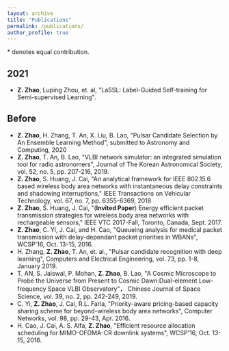 ```yaml
---
layout: archive
title: "Publications"
permalink: /publications/
author_profile: true
---
```


[comment]: <> ({% if author.googlescholar %})

[comment]: <> (  You can also find my articles on <u><a href="{{author.googlescholar}}">my Google Scholar profile</a>.</u>)

[comment]: <> ({% endif %})

[comment]: <> ({% include base_path %})

[comment]: <> ({% for post in site.publications reversed %})

[comment]: <> (  {% include archive-single.html %})

[comment]: <> ({% endfor %})

\* denotes equal contribution.

## 2021

- **Z. Zhao**, Luping Zhou, et. al, "LaSSL: Label-Guided Self-training for Semi-supervised Learning". 

## Before
- **Z. Zhao**, H. Zhang, T. An, X. Liu, B. Lao, "Pulsar Candidate Selection by An Ensemble Learning Method", submitted to Astronomy and Computing, 2020
- **Z. Zhao**, T. An, B. Lao, "VLBI network simulator: an integrated simulation tool for radio astronomers", Journal of The Korean Astronomical Society, vol. 52, no. 5, pp. 207-216, 2019.
- **Z. Zhao**, S. Huang, J. Cai, "An analytical framework for IEEE 802.15.6 based wireless body area networks with instantaneous delay constraints and shadowing interruptions," IEEE Transactions on Vehicular Technology, vol. 67, no. 7, pp. 6355-6369, 2018
- **Z. Zhao**, S. Huang, J. Cai, "(**Invited Paper**) Energy efficient packet transmission strategies for wireless body area networks with rechargeable sensors," IEEE VTC 2017-Fall, Toronto, Canada, Sept. 2017.
- **Z. Zhao**, C. Yi, J. Cai, and H. Cao, "Queueing analysis for medical packet transmission with delay-dependant packet priorities in WBANs", WCSP'16, Oct. 13-15, 2016.
- H. Zhang, **Z. Zhao**, T. An, et. al., "Pulsar candidate recognition with deep learning", Computers and Electrical Engineering, vol. 73, pp. 1-8, January 2019.
- T. AN, S. Jaiswal, P. Mohan, **Z. Zhao**,  B. Lao, "A Cosmic Microscope to Probe the Universe from Present to Cosmic Dawn:Dual-element Low-frequency Space VLBI Observatory"， Chinese Journal of Space Science, vol. 39, no. 2, pp. 242-249, 2019.
- C. Yi, **Z. Zhao**, J. Cai, R.L. Faria, "Priority-aware pricing-based capacity sharing scheme for beyond-wireless body area networks", Computer Networks, vol. 98, pp. 29-43, Apr. 2016.
- H. Cao, J. Cai, A. S. Alfa, **Z. Zhao**, "Efficient resource allocation scheduling for MIMO-OFDMA-CR downlink systems", WCSP'16, Oct. 13-15, 2016.
